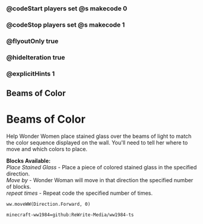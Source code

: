 ### @codeStart players set @s makecode 0
### @codeStop players set @s makecode 1

### @flyoutOnly true
### @hideIteration true 
### @explicitHints 1

## Beams of Color

# Beams of Color
Help Wonder Women place stained glass over the beams of light to match the color sequence displayed on the wall. You'll need to tell her where to move and which colors to place. 

**Blocks Available:**  
*Place <color> Stained Glass <direction>* - Place a piece of colored stained glass in the specified direction.  
*Move <direction> by <number>* - Wonder Woman will move in that direction the specified number of blocks.  
*repeat <number> times* - Repeat code the specified number of times.  

```ghost
ww.moveWW(Direction.Forward, 0)
```

```package
minecraft-ww1984=github:ReWrite-Media/ww1984-ts
```